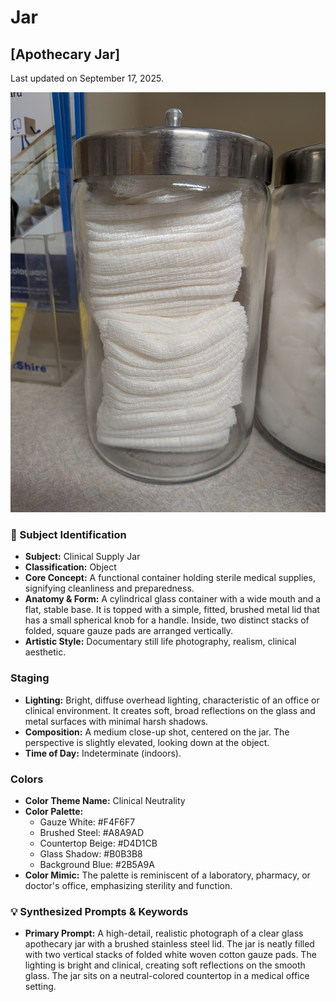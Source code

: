 # Jar

## [Apothecary Jar]

Last updated on September 17, 2025.

[![Jar](/Assets/Raw/Jar.jpg)](/Assets/Raw/Jar.jpg)

### 🎯 Subject Identification
* **Subject:** Clinical Supply Jar
* **Classification:** Object
* **Core Concept:** A functional container holding sterile medical supplies, signifying cleanliness and preparedness.
* **Anatomy & Form:** A cylindrical glass container with a wide mouth and a flat, stable base. It is topped with a simple, fitted, brushed metal lid that has a small spherical knob for a handle. Inside, two distinct stacks of folded, square gauze pads are arranged vertically.
* **Artistic Style:** Documentary still life photography, realism, clinical aesthetic.

### Staging
* **Lighting:** Bright, diffuse overhead lighting, characteristic of an office or clinical environment. It creates soft, broad reflections on the glass and metal surfaces with minimal harsh shadows.
* **Composition:** A medium close-up shot, centered on the jar. The perspective is slightly elevated, looking down at the object.
* **Time of Day:** Indeterminate (indoors).

### Colors
* **Color Theme Name:** Clinical Neutrality
* **Color Palette:**
    * Gauze White: #F4F6F7
    * Brushed Steel: #A8A9AD
    * Countertop Beige: #D4D1CB
    * Glass Shadow: #B0B3B8
    * Background Blue: #2B5A9A
* **Color Mimic:** The palette is reminiscent of a laboratory, pharmacy, or doctor's office, emphasizing sterility and function.

### 💡 Synthesized Prompts & Keywords
* **Primary Prompt:** A high-detail, realistic photograph of a clear glass apothecary jar with a brushed stainless steel lid. The jar is neatly filled with two vertical stacks of folded white woven cotton gauze pads. The lighting is bright and clinical, creating soft reflections on the smooth glass. The jar sits on a neutral-colored countertop in a medical office setting.
